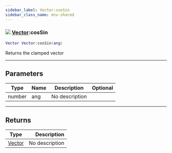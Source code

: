 ```yaml
---
sidebar_label: Vector:cosSin
sidebar_class_name: env-shared
---
```


### ![](/img/wiki/shared.png) [Vector](../vector/README.md):cosSin

```lua
Vector Vector:cosSin(ang)
```

Returns the clamped vector<br/>

-----------------
## Parameters

| Type   | Name | Description | Optional |
| ------ | ---- | ----------- | -------: |
| number | ang | No description |   |

-----------------
## Returns

| Type   | Description |
| ------ | ----------: |
| [Vector](../vector/README.md) | No description |
